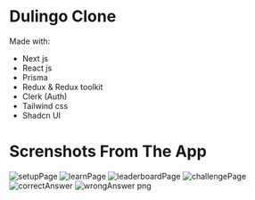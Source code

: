 # Dulingo Clone

Made with:
- Next js
- React js
- Prisma
- Redux & Redux toolkit
- Clerk (Auth)
- Tailwind css
- Shadcn UI


# Screnshots From The App

![setupPage](https://github.com/ahmedx33/duolingo-clone/assets/133010783/ae210ab6-31e8-4b61-8fa1-cde9de721573)
![learnPage](https://github.com/ahmedx33/duolingo-clone/assets/133010783/6c7e1696-22d5-44ca-896a-a9590a26a4b2)
![leaderboardPage](https://github.com/ahmedx33/duolingo-clone/assets/133010783/dc1638f9-8310-488c-8619-292823121373)
![challengePage](https://github.com/ahmedx33/duolingo-clone/assets/133010783/efea4179-3378-4320-a1ec-a9fe7a5d5052)
![correctAnswer](https://github.com/ahmedx33/duolingo-clone/assets/133010783/65dacc88-2073-4fda-a95e-53bf43900242)
![wrongAnswer png](https://github.com/ahmedx33/duolingo-clone/assets/133010783/9d12388d-f746-4b94-a50e-a0204eeeff5a)
